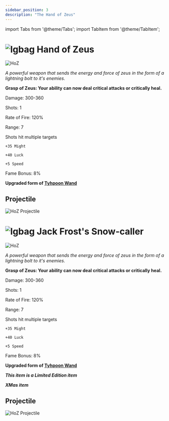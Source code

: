 ```yaml
---
sidebar_position: 3
description: "The Hand of Zeus"
---
```


import Tabs from '@theme/Tabs';
import TabItem from '@theme/TabItem';

<Tabs>
  <TabItem value="Hand of Zeus" label="Hand of Zeus" default>

# ![lgbag](https://cdn.discordapp.com/attachments/1026159786313650256/1045193424116133948/Legendary_Bag.png) Hand of Zeus

![HoZ](https://cdn.discordapp.com/attachments/1187552567295758487/1188030155453640755/Hand_of_Zeus.png?ex=65990a4d&is=6586954d&hm=7cf3767f53f3d9d450e6d77562eefd0d40b5517920995c8b8f23ac68e1ade2d5&)

<i>A powerful weapon that sends the energy and force of zeus in the form of a lightning bolt to it's enemies.</i>

**Grasp of Zeus: Your ability can now deal critical attacks or critically heal.**

Damage: 300-360

Shots: 1

Rate of Fire: 120%

Range: 7

Shots hit multiple targets

    +35 Might 
    
    +40 Luck
    
    +5 Speed

Fame Bonus: 8%

**Upgraded form of [Tyhpoon Wand](https://wiki.valorserver.com/docs/items/weapons/wands/ut/typhoon_wand)**

## Projectile

![HoZ Projectile](https://cdn.discordapp.com/attachments/1160376179996496013/1188031227622592512/normal_ar_blade.gif?ex=65990b4d&is=6586964d&hm=48b15b7b702032a3b5734bc3831d258d1e5c36cc27e2bb5119bb482cb1c75478&)

 </TabItem>
  <TabItem value="Jack Frost's Snow-caller" label="Jack Frost's Snow-caller">

# ![lgbag](https://cdn.discordapp.com/attachments/1026159786313650256/1045193424116133948/Legendary_Bag.png) Jack Frost's Snow-caller

![HoZ](https://cdn.discordapp.com/attachments/1187552567295758487/1188035000961081374/Jack_Frosts_Snow-caller.png?ex=65990ed0&is=658699d0&hm=22a9136e07723a6b9aca83ebc4f4c7950c81bbe62aad3532ea3d4fdf9102f254&)

<i>A powerful weapon that sends the energy and force of zeus in the form of a lightning bolt to it's enemies.</i>

**Grasp of Zeus: Your ability can now deal critical attacks or critically heal.**

Damage: 300-360

Shots: 1

Rate of Fire: 120%

Range: 7

Shots hit multiple targets

    +35 Might 
    
    +40 Luck
    
    +5 Speed

Fame Bonus: 8%

**Upgraded form of [Tyhpoon Wand](https://wiki.valorserver.com/docs/items/weapons/wands/ut/typhoon_wand)**

***This item is a Limited Edition item***

***XMas item***

## Projectile

![HoZ Projectile](https://cdn.discordapp.com/attachments/1160376179996496013/1188034004549644288/normal_ar_blade.gif?ex=65990de3&is=658698e3&hm=b5d5ec71c7f5159d518963a279319069b7580b6f6592df17d9ece815d16ebb52&)

  </TabItem>
</Tabs>
